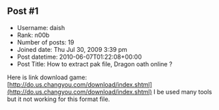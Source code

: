 ## Post #1
- Username: daish
- Rank: n00b
- Number of posts: 19
- Joined date: Thu Jul 30, 2009 3:39 pm
- Post datetime: 2010-06-07T01:22:08+00:00
- Post Title: How to extract pak file, Dragon oath online ?

Here is link download game: [http://do.us.changyou.com/download/index.shtml](http://do.us.changyou.com/download/index.shtml)
I be used many tools but it not working for this format file.
